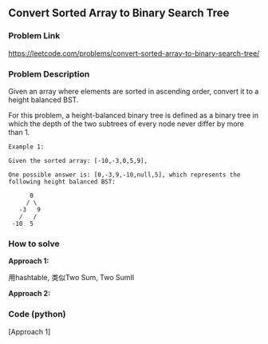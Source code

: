 ## Convert Sorted Array to Binary Search Tree

### Problem Link

https://leetcode.com/problems/convert-sorted-array-to-binary-search-tree/

### Problem Description 

Given an array where elements are sorted in ascending order, convert it to a height balanced BST.

For this problem, a height-balanced binary tree is defined as a binary tree in which the depth of the two subtrees of every node never differ by more than 1.


```
Example 1: 

Given the sorted array: [-10,-3,0,5,9],

One possible answer is: [0,-3,9,-10,null,5], which represents the following height balanced BST:

      0
     / \
   -3   9
   /   /
 -10  5

```


### How to solve 

**Approach 1:** 

用hashtable, 类似Two Sum, Two SumII

**Approach 2:** 




### Code (python)

[Approach 1]

```python

```